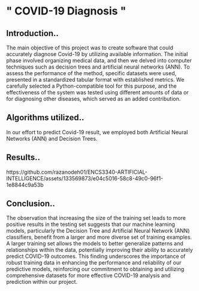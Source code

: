# " COVID-19 Diagnosis "
<h2>Introduction..</h2>
<p>The main objective of this project was to create software that could accurately diagnose Covid-19 by utilizing available information. The initial phase involved organizing medical data, and then we delved into computer techniques such as decision trees and artificial neural networks (ANN). To assess the performance of the method, specific datasets were used, presented in a standardized tabular format with established metrics. We carefully selected a Python-compatible tool for this purpose, and the effectiveness of the system was tested using different amounts of data or for diagnosing other diseases, which served as an added contribution.</p>

<h2>Algorithms utilized..</h2>
<p> In our effort to predict Covid-19 result, we employed both Artificial Neural Networks (ANN) and Decision Trees.</p>

<h2>Results..</h2>
https://github.com/razanodeh01/ENCS3340-ARTIFICIAL-INTELLIGENCE/assets/133569873/e04c5016-58c8-49c0-96f1-1e8844c9a53b



<h2>Conclusion..</h2>
<p>The observation that increasing the size of the training set leads to more positive results in the testing set suggests that our machine learning models, particularly the Decision Tree and Artificial Neural Network (ANN) classifiers, benefit from a larger and more diverse set of training examples. A larger training set allows the models to better generalize patterns and relationships within the data, potentially improving their ability to accurately predict COVID-19 outcomes. This finding underscores the importance of robust training data in enhancing the performance and reliability of our predictive models, reinforcing our commitment to obtaining and utilizing comprehensive datasets for more effective COVID-19 analysis and prediction within our project.</p>

